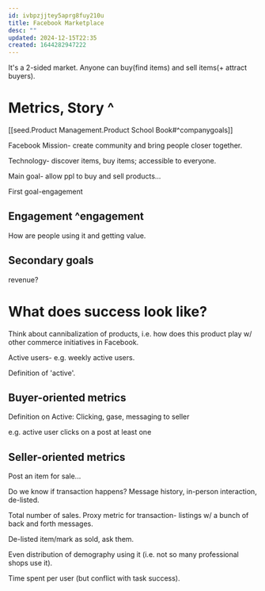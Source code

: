 ```yaml
---
id: ivbpzjjtey5aprg8fuy210u
title: Facebook Marketplace
desc: ""
updated: 2024-12-15T22:35
created: 1644282947222
---
```

It's a 2-sided market. Anyone can buy(find items) and sell items(+ attract buyers).

# Metrics, Story ^

[[seed.Product Management.Product School Book#^companygoals]]

Facebook Mission- create community and bring people closer together.

Technology- discover items, buy items; accessible to everyone.

Main goal- allow ppl to buy and sell products...

First goal-engagement

## Engagement ^engagement

How are people using it and getting value.

## Secondary goals

 revenue?

# What does success look like?

Think about cannibalization of products, i.e. how does this product play w/ other commerce initiatives in Facebook.

Active users- e.g. weekly active users.

Definition of 'active'.

## Buyer-oriented metrics

Definition on Active: Clicking, gase, messaging to seller

e.g. active user clicks on a post at least one

## Seller-oriented metrics

Post an item for sale...

Do we know if transaction happens?
Message history, in-person interaction, de-listed.

Total number of sales.
Proxy metric for transaction- listings w/ a bunch of back and forth messages.

De-listed item/mark as sold, ask them.

Even distribution of demography using it (i.e. not so many professional shops use it).

Time spent per user (but conflict with task success). 

